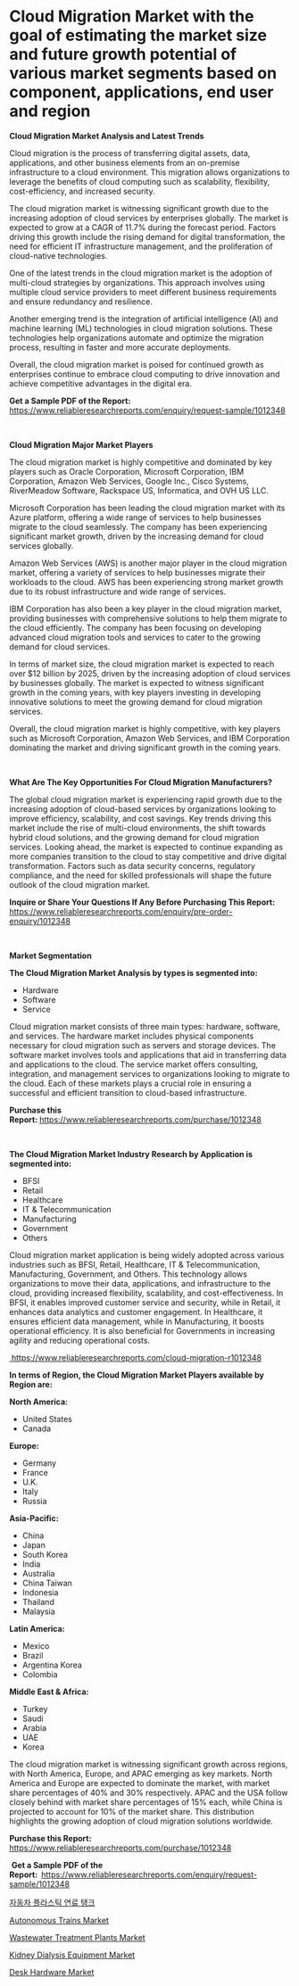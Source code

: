 <p><h1>Cloud Migration Market with the goal of estimating the market size and future growth potential of various market segments based on component, applications, end user and region</h1></p><p><strong>Cloud Migration Market Analysis and Latest Trends</strong></p>
<p><p>Cloud migration is the process of transferring digital assets, data, applications, and other business elements from an on-premise infrastructure to a cloud environment. This migration allows organizations to leverage the benefits of cloud computing such as scalability, flexibility, cost-efficiency, and increased security.</p><p>The cloud migration market is witnessing significant growth due to the increasing adoption of cloud services by enterprises globally. The market is expected to grow at a CAGR of 11.7% during the forecast period. Factors driving this growth include the rising demand for digital transformation, the need for efficient IT infrastructure management, and the proliferation of cloud-native technologies.</p><p>One of the latest trends in the cloud migration market is the adoption of multi-cloud strategies by organizations. This approach involves using multiple cloud service providers to meet different business requirements and ensure redundancy and resilience.</p><p>Another emerging trend is the integration of artificial intelligence (AI) and machine learning (ML) technologies in cloud migration solutions. These technologies help organizations automate and optimize the migration process, resulting in faster and more accurate deployments.</p><p>Overall, the cloud migration market is poised for continued growth as enterprises continue to embrace cloud computing to drive innovation and achieve competitive advantages in the digital era.</p></p>
<p><strong>Get a Sample PDF of the Report:&nbsp;</strong> <a href="https://www.reliableresearchreports.com/enquiry/request-sample/1012348">https://www.reliableresearchreports.com/enquiry/request-sample/1012348</a></p>
<p>&nbsp;</p>
<p><strong>Cloud Migration Major Market Players</strong></p>
<p><p>The cloud migration market is highly competitive and dominated by key players such as Oracle Corporation, Microsoft Corporation, IBM Corporation, Amazon Web Services, Google Inc., Cisco Systems, RiverMeadow Software, Rackspace US, Informatica, and OVH US LLC.</p><p>Microsoft Corporation has been leading the cloud migration market with its Azure platform, offering a wide range of services to help businesses migrate to the cloud seamlessly. The company has been experiencing significant market growth, driven by the increasing demand for cloud services globally.</p><p>Amazon Web Services (AWS) is another major player in the cloud migration market, offering a variety of services to help businesses migrate their workloads to the cloud. AWS has been experiencing strong market growth due to its robust infrastructure and wide range of services.</p><p>IBM Corporation has also been a key player in the cloud migration market, providing businesses with comprehensive solutions to help them migrate to the cloud efficiently. The company has been focusing on developing advanced cloud migration tools and services to cater to the growing demand for cloud services.</p><p>In terms of market size, the cloud migration market is expected to reach over $12 billion by 2025, driven by the increasing adoption of cloud services by businesses globally. The market is expected to witness significant growth in the coming years, with key players investing in developing innovative solutions to meet the growing demand for cloud migration services.</p><p>Overall, the cloud migration market is highly competitive, with key players such as Microsoft Corporation, Amazon Web Services, and IBM Corporation dominating the market and driving significant growth in the coming years.</p></p>
<p>&nbsp;</p>
<p><strong>What Are The Key Opportunities For Cloud Migration Manufacturers?</strong></p>
<p><p>The global cloud migration market is experiencing rapid growth due to the increasing adoption of cloud-based services by organizations looking to improve efficiency, scalability, and cost savings. Key trends driving this market include the rise of multi-cloud environments, the shift towards hybrid cloud solutions, and the growing demand for cloud migration services. Looking ahead, the market is expected to continue expanding as more companies transition to the cloud to stay competitive and drive digital transformation. Factors such as data security concerns, regulatory compliance, and the need for skilled professionals will shape the future outlook of the cloud migration market.</p></p>
<p><strong>Inquire or Share Your Questions If Any Before Purchasing This Report:</strong> <a href="https://www.reliableresearchreports.com/enquiry/pre-order-enquiry/1012348">https://www.reliableresearchreports.com/enquiry/pre-order-enquiry/1012348</a></p>
<p>&nbsp;</p>
<p><strong>Market Segmentation</strong></p>
<p><strong>The Cloud Migration Market Analysis by types is segmented into:</strong></p>
<p><ul><li>Hardware</li><li>Software</li><li>Service</li></ul></p>
<p><p>Cloud migration market consists of three main types: hardware, software, and services. The hardware market includes physical components necessary for cloud migration such as servers and storage devices. The software market involves tools and applications that aid in transferring data and applications to the cloud. The service market offers consulting, integration, and management services to organizations looking to migrate to the cloud. Each of these markets plays a crucial role in ensuring a successful and efficient transition to cloud-based infrastructure.</p></p>
<p><strong>Purchase this Report:&nbsp;</strong><a href="https://www.reliableresearchreports.com/purchase/1012348">https://www.reliableresearchreports.com/purchase/1012348</a></p>
<p>&nbsp;</p>
<p><strong>The Cloud Migration Market Industry Research by Application is segmented into:</strong></p>
<p><ul><li>BFSI</li><li>Retail</li><li>Healthcare</li><li>IT & Telecommunication</li><li>Manufacturing</li><li>Government</li><li>Others</li></ul></p>
<p><p>Cloud migration market application is being widely adopted across various industries such as BFSI, Retail, Healthcare, IT & Telecommunication, Manufacturing, Government, and Others. This technology allows organizations to move their data, applications, and infrastructure to the cloud, providing increased flexibility, scalability, and cost-effectiveness. In BFSI, it enables improved customer service and security, while in Retail, it enhances data analytics and customer engagement. In Healthcare, it ensures efficient data management, while in Manufacturing, it boosts operational efficiency. It is also beneficial for Governments in increasing agility and reducing operational costs.</p></p>
<p><a href="https://www.reliableresearchreports.com/cloud-migration-r1012348">&nbsp;https://www.reliableresearchreports.com/cloud-migration-r1012348</a></p>
<p><strong>In terms of Region, the Cloud Migration Market Players available by Region are:</strong></p>
<p>
    <p> <strong> North America: </strong>
        <ul>
            <li>United States</li>
            <li>Canada</li>
        </ul>
        </p> 
    <p> <strong> Europe: </strong>
        <ul>
            <li>Germany</li>
            <li>France</li>
            <li>U.K.</li>
            <li>Italy</li>
            <li>Russia</li>
        </ul>
        </p> 
    <p> <strong> Asia-Pacific: </strong>
        <ul>
            <li>China</li>
            <li>Japan</li>
            <li>South Korea</li>
            <li>India</li>
            <li>Australia</li>
            <li>China Taiwan</li>
            <li>Indonesia</li>
            <li>Thailand</li>
            <li>Malaysia</li>
        </ul>
        </p> 
    <p> <strong> Latin America: </strong>
        <ul>
            <li>Mexico</li>
            <li>Brazil</li>
            <li>Argentina Korea</li>
            <li>Colombia</li>
        </ul>
        </p> 
    <p> <strong> Middle East & Africa: </strong>
        <ul>
            <li>Turkey</li>
            <li>Saudi</li>
            <li>Arabia</li>
            <li>UAE</li>
            <li>Korea</li>
        </ul>
    </p>
    </p>
<p><p>The cloud migration market is witnessing significant growth across regions, with North America, Europe, and APAC emerging as key markets. North America and Europe are expected to dominate the market, with market share percentages of 40% and 30% respectively. APAC and the USA follow closely behind with market share percentages of 15% each, while China is projected to account for 10% of the market share. This distribution highlights the growing adoption of cloud migration solutions worldwide.</p></p>
<p><strong>Purchase this Report: </strong><a href="https://www.reliableresearchreports.com/purchase/1012348">https://www.reliableresearchreports.com/purchase/1012348</a></p>
<p>&nbsp;<strong>Get a Sample PDF of the Report:&nbsp;&nbsp;</strong><a href="https://www.reliableresearchreports.com/enquiry/request-sample/1012348">https://www.reliableresearchreports.com/enquiry/request-sample/1012348</a></p>
<p><strong></strong></p>
<p><p><a href="https://github.com/rick7624/Market-Research-Report-List-3/blob/main/206458579194.md">자동차 플라스틱 연료 탱크</a></p><p><a href="https://www.linkedin.com/pulse/autonomous-trains-market-size-share-analysis-growth-ibrne?trackingId=3uci1WLw5ERyqvC8JF6dhw%3D%3D">Autonomous Trains Market</a></p><p><a href="https://github.com/juancolorado15/Market-Research-Report-List-4/blob/main/wastewater-treatment-plants-market.md">Wastewater Treatment Plants Market</a></p><p><a href="https://github.com/mahnoor2003/Market-Research-Report-List-5/blob/main/kidney-dialysis-equipment-market.md">Kidney Dialysis Equipment Market</a></p><p><a href="https://medium.com/@lynnullrich1993/desk-hardware-market-size-is-growing-at-cagr-of-14-7-67b9edcd5da3">Desk Hardware Market</a></p></p>